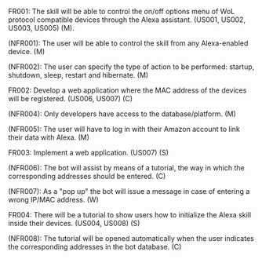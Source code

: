 FR001: The skill will be able to control the on/off options menu of WoL protocol compatible devices through the Alexa assistant. (US001, US002, US003, US005) (M).

(NFR001): The user will be able to control the skill from any Alexa-enabled device. (M)

(NFR002): The user can specify the type of action to be performed: startup, shutdown, sleep, restart and hibernate. (M)

FR002: Develop a web application where the MAC address of the devices will be registered. (US006, US007) (C)

(NFR004): Only developers have access to the database/platform. (M)

(NFR005): The user will have to log in with their Amazon account to link their data with Alexa. (M)

FR003: Implement a web application. (US007) (S)

(NFR006): The bot will assist by means of a tutorial, the way in which the corresponding addresses should be entered. (C)

(NFR007): As a "pop up" the bot will issue a message in case of entering a wrong IP/MAC address. (W)

FR004: There will be a tutorial to show users how to initialize the Alexa skill inside their devices. (US004, US008) (S)

(NFR008): The tutorial will be opened automatically when the user indicates the corresponding addresses in the bot database. (C)
